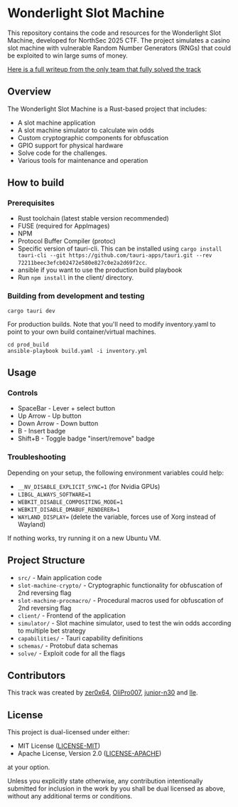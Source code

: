 # Wonderlight Slot Machine

This repository contains the code and resources for the Wonderlight Slot Machine, developed for NorthSec 2025 CTF. The project simulates a casino slot machine with vulnerable Random Number Generators (RNGs) that could be exploited to win large sums of money.

[Here is a full writeup from the only team that fully solved the track](https://ptrstr.github.io/posts/nsec-2025-hit-the-jackpot/)

## Overview

The Wonderlight Slot Machine is a Rust-based project that includes:
- A slot machine application
- A slot machine simulator to calculate win odds
- Custom cryptographic components for obfuscation
- GPIO support for physical hardware
- Solve code for the challenges.
- Various tools for maintenance and operation

## How to build

### Prerequisites

- Rust toolchain (latest stable version recommended)
- FUSE (required for AppImages)
- NPM
- Protocol Buffer Compiler (protoc)
- Specific version of tauri-cli. This can be installed using `cargo install tauri-cli --git https://github.com/tauri-apps/tauri.git --rev 72211beec3efcb02472e580e827c0e2a2d69f2cc`.
- ansible if you want to use the production build playbook
- Run `npm install` in the client/ directory.

### Building from development and testing
```
cargo tauri dev
```

For production builds. Note that you'll need to modify inventory.yaml to point to your own build container/virtual machines.
```
cd prod_build
ansible-playbook build.yaml -i inventory.yml
```

## Usage

### Controls

- SpaceBar - Lever + select button
- Up Arrow - Up button
- Down Arrow - Down button
- B - Insert badge
- Shift+B - Toggle badge "insert/remove" badge

### Troubleshooting

Depending on your setup, the following environment variables could help:
- `__NV_DISABLE_EXPLICIT_SYNC=1` (for Nvidia GPUs)
- `LIBGL_ALWAYS_SOFTWARE=1`
- `WEBKIT_DISABLE_COMPOSITING_MODE=1`
- `WEBKIT_DISABLE_DMABUF_RENDERER=1`
- `WAYLAND_DISPLAY=` (delete the variable, forces use of Xorg instead of Wayland)

If nothing works, try running it on a new Ubuntu VM.

## Project Structure

- `src/` - Main application code
- `slot-machine-crypto/` - Cryptographic functionality for obfuscation of 2nd reversing flag
- `slot-machine-procmacro/` - Procedural macros used for obfuscation of 2nd reversing flag
- `client/` - Frontend of the application
- `simulator/` - Slot machine simulator, used to test the win odds according to multiple bet strategy
- `capabilities/` - Tauri capability definitions
- `schemas/` - Protobuf data schemas
- `solve/` - Exploit code for all the flags

## Contributors

This track was created by [zer0x64](https://github.com/zer0x64), [OliPro007](https://github.com/OliPro007), [junior-n30](https://github.com/junior-n30) and [lle](https://github.com/lle).

## License

This project is dual-licensed under either:

- MIT License ([LICENSE-MIT](LICENSE-MIT))
- Apache License, Version 2.0 ([LICENSE-APACHE](LICENSE-APACHE))

at your option.

Unless you explicitly state otherwise, any contribution intentionally submitted for inclusion in the work by you shall be dual licensed as above, without any additional terms or conditions.
